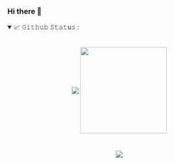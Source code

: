 ### Hi there 👋

<!--
**frogalewski/frogalewski** is a ✨ _special_ ✨ repository because its `README.md` (this file) appears on your GitHub profile.

Here are some ideas to get you started:

- 🔭 I’m currently working on ...
- 🌱 I’m currently learning ...
- 👯 I’m looking to collaborate on ...
- 🤔 I’m looking for help with ...
- 💬 Ask me about ...
- 📫 How to reach me: ...
- 😄 Pronouns: ...
- ⚡ Fun fact: ...
-->

<details open="">
<summary>
  <g-emoji class="g-emoji" alias="chart_with_upwards_trend" fallback-src="https://github.githubassets.com/images/icons/emoji/unicode/1f4c8.png">📈</g-emoji>
  𝙶𝚒𝚝𝚑𝚞𝚋 𝚂𝚝𝚊𝚝u𝚜 : 
</summary>
<br/>

<p align="center">
    <img align="center" src="https://github-readme-stats.vercel.app/api?username=frogalewski&theme=vue&show_icons=true"/>
    <img align="center" height="195px" src="https://github-readme-stats.vercel.app/api/top-langs/?username=frogalewski&theme=vue&show_icons=true" />
</p>
</details>

#

<p align="center">  
  <img align="center" src="https://github-readme-streak-stats.herokuapp.com?user=frogalewski&theme=vue&date_format=j%2Fn%5B%2FY%5D&fire=DD2727&dates=DDBFBD&currStreakLabel=DDD03F&sideLabels=DDD5CC"/>  
</p>
